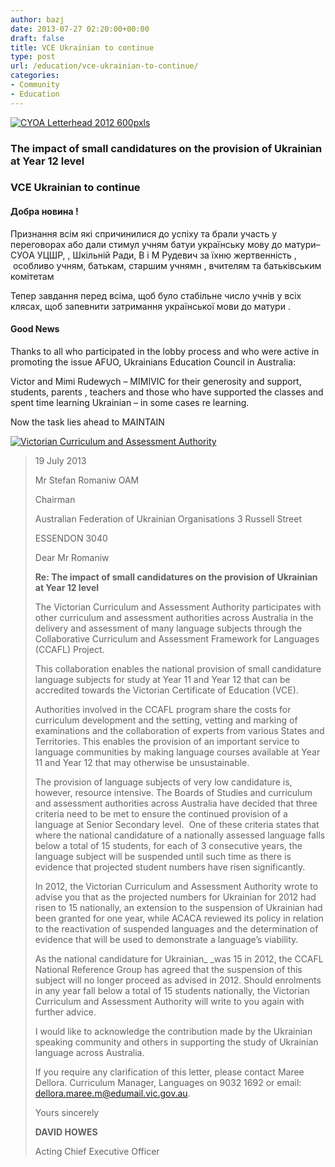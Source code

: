 ```yaml
---
author: bazj
date: 2013-07-27 02:20:00+00:00
draft: false
title: VCE Ukrainian to continue
type: post
url: /education/vce-ukrainian-to-continue/
categories:
- Community
- Education
---
```


[![CYOA Letterhead 2012 600pxls](http://www.ozeukes.com/wp-content/uploads/2013/05/CYOA-Letterhead-2012-600pxls.jpg)
](http://www.ozeukes.com/wp-content/uploads/2013/05/CYOA-Letterhead-2012-600pxls.jpg)





### The impact of small candidatures on the provision of Ukrainian at Year 12 level




### VCE Ukrainian to continue




#### Добра новина !


Признання всім які спричинилися до успіху та брали участь у переговорах або дали стимул учням батуи українську мову до матури– CУОA УЦШР, , Шкільній Ради, В і М Рудевич за їхню жертвенність ,  особливо учням, батькам, старшим учнямн , вчителям та батьківським комітетам

Тепер завдання перед всіма, щоб було стабільне число учнів у всіх клясах, щоб запевнити затримання української мови до матури .


#### Good News


Thanks to all who participated in the lobby process and who were active in promoting the issue AFUO, Ukrainians Education Council in Australia:

Victor and Mimi Rudewych – MIMIVIC for their generosity and support, students, parents , teachers and those who have supported the classes and spent time learning Ukrainian – in some cases re learning.

Now the task lies ahead to MAINTAIN



[![Victorian Curriculum and Assessment Authority](http://www.ozeukes.com/wp-content/uploads/2013/07/Victorian-Curriculum-and-Assessment-Authority.jpg)
](http://www.ozeukes.com/wp-content/uploads/2013/07/Victorian-Curriculum-and-Assessment-Authority.jpg)


<blockquote>





19 July 2013



Mr Stefan Romaniw OAM

Chairman

Australian Federation of Ukrainian Organisations
3 Russell Street

ESSENDON 3040



Dear Mr Romaniw



**Re: The impact of small candidatures on the provision of Ukrainian at Year 12 level**



The Victorian Curriculum and Assessment Authority participates with other curriculum and assessment authorities across Australia in the delivery and assessment of many language subjects through the Collaborative Curriculum and Assessment Framework for Languages (CCAFL) Project.

This collaboration enables the national provision of small candidature language subjects for study at Year 11 and Year 12 that can be accredited towards the Victorian Certificate of Education (VCE).

Authorities involved in the CCAFL program share the costs for curriculum development and the setting, vetting and marking of examinations and the collaboration of experts from various States and Territories. This enables the provision of an important service to language communities by making language courses available at Year 11 and Year 12 that may otherwise be unsustainable.

The provision of language subjects of very low candidature is, however, resource intensive. The Boards of Studies and curriculum and assessment authorities across Australia have decided that three criteria need to be met to ensure the continued provision of a language at Senior Secondary level.  One of these criteria states that where the national candidature of a nationally assessed language falls below a total of 15 students, for each of 3 consecutive years, the language subject will be suspended until such time as there is evidence that projected student numbers have risen significantly.

In 2012, the Victorian Curriculum and Assessment Authority wrote to advise you that as the projected numbers for Ukrainian for 2012 had risen to 15 nationally, an extension to the suspension of Ukrainian had been granted for one year, while ACACA reviewed its policy in relation to the reactivation of suspended languages and the determination of evidence that will be used to demonstrate a language’s viability.

As the national candidature for Ukrainian_ _was 15 in 2012, the CCAFL National Reference Group has agreed that the suspension of this subject will no longer proceed as advised in 2012. Should enrolments in any year fall below a total of 15 students nationally, the Victorian Curriculum and Assessment Authority will write to you again with further advice.

I would like to acknowledge the contribution made by the Ukrainian speaking community and others in supporting the study of Ukrainian language across Australia.

If you require any clarification of this letter, please contact Maree Dellora. Curriculum Manager, Languages on 9032 1692 or email: [dellora.maree.m@edumail.vic.gov.au](mailto:dellora.maree.m@edumail.vic.gov.au).





Yours sincerely





**DAVID HOWES**

Acting Chief Executive Officer</blockquote>
